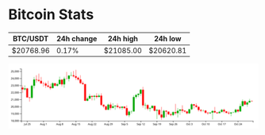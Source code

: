 # Bitcoin Stats

BTC/USDT|24h change|24h high|24h low|
|---|---|---|---|
|$20768.96|0.17%|$21085.00|$20620.81|

<img src="./chart.svg">
